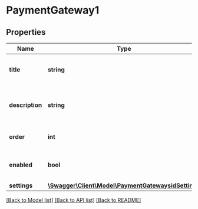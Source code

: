 # PaymentGateway1

## Properties
Name | Type | Description | Notes
------------ | ------------- | ------------- | -------------
**title** | **string** | Payment gateway title on checkout. | [optional] 
**description** | **string** | Payment gateway description on checkout. | [optional] 
**order** | **int** | Payment gateway sort order. | [optional] 
**enabled** | **bool** | Payment gateway enabled status. | [optional] 
**settings** | [**\Swagger\Client\Model\PaymentGatewaysidSettings**](PaymentGatewaysidSettings.md) |  | [optional] 

[[Back to Model list]](../../README.md#documentation-for-models) [[Back to API list]](../../README.md#documentation-for-api-endpoints) [[Back to README]](../../README.md)

